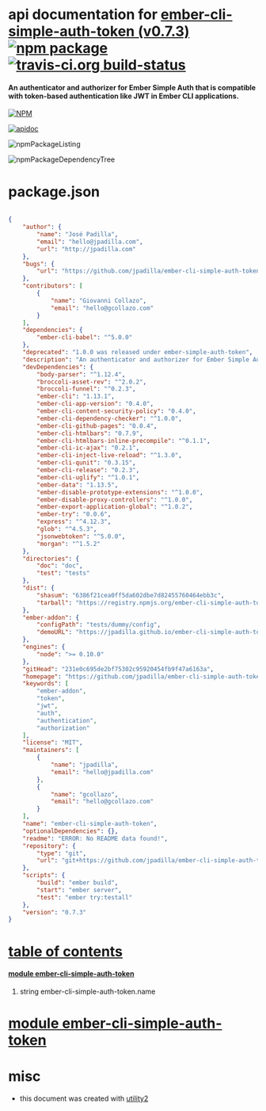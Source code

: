 # api documentation for  [ember-cli-simple-auth-token (v0.7.3)](https://github.com/jpadilla/ember-cli-simple-auth-token#readme)  [![npm package](https://img.shields.io/npm/v/npmdoc-ember-cli-simple-auth-token.svg?style=flat-square)](https://www.npmjs.org/package/npmdoc-ember-cli-simple-auth-token) [![travis-ci.org build-status](https://api.travis-ci.org/npmdoc/node-npmdoc-ember-cli-simple-auth-token.svg)](https://travis-ci.org/npmdoc/node-npmdoc-ember-cli-simple-auth-token)
#### An authenticator and authorizer for Ember Simple Auth that is compatible with token-based authentication like JWT in Ember CLI applications.

[![NPM](https://nodei.co/npm/ember-cli-simple-auth-token.png?downloads=true)](https://www.npmjs.com/package/ember-cli-simple-auth-token)

[![apidoc](https://npmdoc.github.io/node-npmdoc-ember-cli-simple-auth-token/build/screenCapture.buildNpmdoc.browser._2Fhome_2Ftravis_2Fbuild_2Fnpmdoc_2Fnode-npmdoc-ember-cli-simple-auth-token_2Ftmp_2Fbuild_2Fapidoc.html.png)](https://npmdoc.github.io/node-npmdoc-ember-cli-simple-auth-token/build/apidoc.html)

![npmPackageListing](https://npmdoc.github.io/node-npmdoc-ember-cli-simple-auth-token/build/screenCapture.npmPackageListing.svg)

![npmPackageDependencyTree](https://npmdoc.github.io/node-npmdoc-ember-cli-simple-auth-token/build/screenCapture.npmPackageDependencyTree.svg)



# package.json

```json

{
    "author": {
        "name": "José Padilla",
        "email": "hello@jpadilla.com",
        "url": "http://jpadilla.com"
    },
    "bugs": {
        "url": "https://github.com/jpadilla/ember-cli-simple-auth-token/issues"
    },
    "contributors": [
        {
            "name": "Giovanni Collazo",
            "email": "hello@gcollazo.com"
        }
    ],
    "dependencies": {
        "ember-cli-babel": "^5.0.0"
    },
    "deprecated": "1.0.0 was released under ember-simple-auth-token",
    "description": "An authenticator and authorizer for Ember Simple Auth that is compatible with token-based authentication like JWT in Ember CLI applications.",
    "devDependencies": {
        "body-parser": "^1.12.4",
        "broccoli-asset-rev": "^2.0.2",
        "broccoli-funnel": "^0.2.3",
        "ember-cli": "1.13.1",
        "ember-cli-app-version": "0.4.0",
        "ember-cli-content-security-policy": "0.4.0",
        "ember-cli-dependency-checker": "^1.0.0",
        "ember-cli-github-pages": "0.0.4",
        "ember-cli-htmlbars": "0.7.9",
        "ember-cli-htmlbars-inline-precompile": "^0.1.1",
        "ember-cli-ic-ajax": "0.2.1",
        "ember-cli-inject-live-reload": "^1.3.0",
        "ember-cli-qunit": "0.3.15",
        "ember-cli-release": "0.2.3",
        "ember-cli-uglify": "^1.0.1",
        "ember-data": "1.13.5",
        "ember-disable-prototype-extensions": "^1.0.0",
        "ember-disable-proxy-controllers": "^1.0.0",
        "ember-export-application-global": "^1.0.2",
        "ember-try": "0.0.6",
        "express": "^4.12.3",
        "glob": "^4.5.3",
        "jsonwebtoken": "^5.0.0",
        "morgan": "^1.5.2"
    },
    "directories": {
        "doc": "doc",
        "test": "tests"
    },
    "dist": {
        "shasum": "6386f21cea0ff5da602dbe7d82455760464ebb3c",
        "tarball": "https://registry.npmjs.org/ember-cli-simple-auth-token/-/ember-cli-simple-auth-token-0.7.3.tgz"
    },
    "ember-addon": {
        "configPath": "tests/dummy/config",
        "demoURL": "https://jpadilla.github.io/ember-cli-simple-auth-token/"
    },
    "engines": {
        "node": ">= 0.10.0"
    },
    "gitHead": "231e0c695de2bf75302c95920454fb9f47a6163a",
    "homepage": "https://github.com/jpadilla/ember-cli-simple-auth-token#readme",
    "keywords": [
        "ember-addon",
        "token",
        "jwt",
        "auth",
        "authentication",
        "authorization"
    ],
    "license": "MIT",
    "maintainers": [
        {
            "name": "jpadilla",
            "email": "hello@jpadilla.com"
        },
        {
            "name": "gcollazo",
            "email": "hello@gcollazo.com"
        }
    ],
    "name": "ember-cli-simple-auth-token",
    "optionalDependencies": {},
    "readme": "ERROR: No README data found!",
    "repository": {
        "type": "git",
        "url": "git+https://github.com/jpadilla/ember-cli-simple-auth-token.git"
    },
    "scripts": {
        "build": "ember build",
        "start": "ember server",
        "test": "ember try:testall"
    },
    "version": "0.7.3"
}
```



# <a name="apidoc.tableOfContents"></a>[table of contents](#apidoc.tableOfContents)

#### [module ember-cli-simple-auth-token](#apidoc.module.ember-cli-simple-auth-token)
1.  string <span class="apidocSignatureSpan">ember-cli-simple-auth-token.</span>name



# <a name="apidoc.module.ember-cli-simple-auth-token"></a>[module ember-cli-simple-auth-token](#apidoc.module.ember-cli-simple-auth-token)



# misc
- this document was created with [utility2](https://github.com/kaizhu256/node-utility2)
